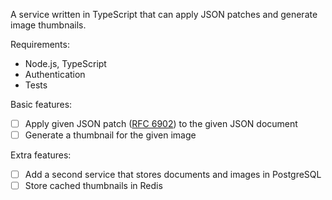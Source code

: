 A service written in TypeScript that can apply JSON patches and generate image thumbnails.

Requirements:

 - Node.js, TypeScript
 - Authentication
 - Tests

Basic features:

 - [ ] Apply given JSON patch ([RFC 6902](https://tools.ietf.org/html/rfc6902)) to the given JSON document
 - [ ] Generate a thumbnail for the given image

Extra features:

 - [ ] Add a second service that stores documents and images in PostgreSQL
 - [ ] Store cached thumbnails in Redis
